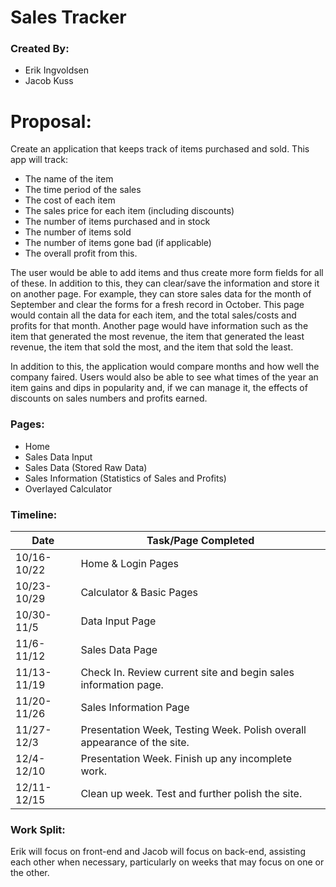 # Sales Tracker
### Created By:
- Erik Ingvoldsen
- Jacob Kuss

# Proposal:
Create an application that keeps track of items purchased and sold.
This app will track:
* The name of the item
* The time period of the sales
* The cost of each item
* The sales price for each item (including discounts)
* The number of items purchased and in stock
* The number of items sold
* The number of items gone bad (if applicable)
* The overall profit from this.

The user would be able to add items and thus create more form fields for all of these. In addition to this, they can clear/save the information and store it on another page. For example, they can store sales data for the month of September and clear the forms for a fresh record in October. This page would contain all the data for each item, and the total sales/costs and profits for that month. Another page would have information such as the item that generated the most revenue, the item that generated the least revenue, the item that sold the most, and the item that sold the least.

In addition to this, the application would compare months and how well the company faired. Users would also be able to see what times of the year an item gains and dips in popularity and, if we can manage it, the effects of discounts on sales numbers and profits earned.

### Pages:
* Home
* Sales Data Input
* Sales Data (Stored Raw Data)
* Sales Information (Statistics of Sales and Profits)
* Overlayed Calculator

### Timeline:
Date | Task/Page Completed
-- | --
10/16-10/22 | Home & Login Pages
10/23-10/29 | Calculator & Basic Pages
10/30-11/5  | Data Input Page
11/6-11/12  | Sales Data Page
11/13-11/19 | Check In. Review current site and begin sales information page.
11/20-11/26 | Sales Information Page
11/27-12/3  | Presentation Week, Testing Week. Polish overall appearance of the site.
12/4-12/10  | Presentation Week. Finish up any incomplete work.
12/11-12/15 | Clean up week. Test and further polish the site.

### Work Split:
Erik will focus on front-end and Jacob will focus on back-end, assisting each other when necessary, particularly on weeks that may focus on one or the other.
